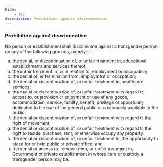 ```yaml
---
hide:
    - toc
description: Prohibition against discrimination
---
```


<style>
    ol.outer-list {
        list-style-type: lower-alpha;
    }
    ol.outer-list ol.inner-list {
        list-style-type: lower-alpha;
    }
</style>

### Prohibition against discrimination

No person or establishment shall discriminate against a transgender person on any of the following grounds, namely:—

<ol class="outer-list">
    <li> the denial, or discontinuation of, or unfair treatment in, educational establishments and services thereof;</li>
    <li> the unfair treatment in, or in relation to, employment or occupation;</li>
    <li> the denial of, or termination from, employment or occupation;</li>
    <li> the denial or discontinuation of, or unfair treatment in, healthcare services;</li>
    <li> the denial or discontinuation of, or unfair treatment with regard to, access to, or provision or enjoyment or use of any goods, accommodation, service, facility, benefit, privilege or opportunity dedicated to the use of the general public or customarily available to the public;</li>
    <li> the denial or discontinuation of, or unfair treatment with regard to the right of movement;</li>
    <li> the denial or discontinuation of, or unfair treatment with regard to the right to reside, purchase, rent, or otherwise occupy any property;</li>
    <li> the denial or discontinuation of, or unfair treatment in, the opportunity to stand for or hold public or private office; and</li>
    <li> the denial of access to, removal from, or unfair treatment in, Government or private establishment in whose care or custody a transgender person may be.</li>
</ol>
